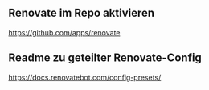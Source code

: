 ## Renovate im Repo aktivieren

https://github.com/apps/renovate

## Readme zu geteilter Renovate-Config

https://docs.renovatebot.com/config-presets/
